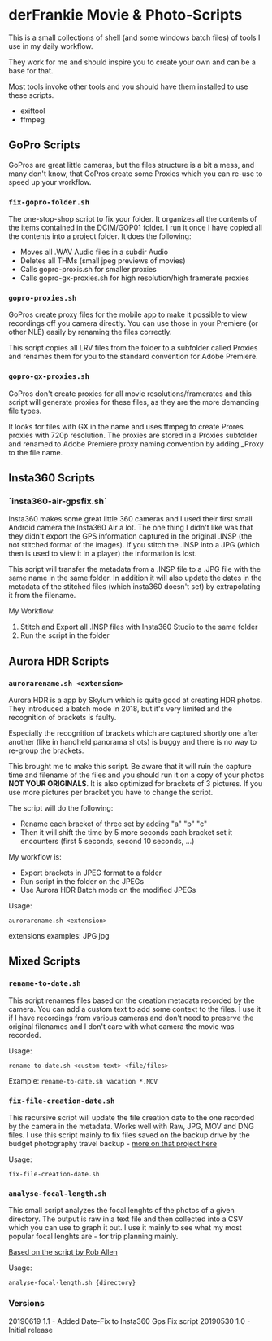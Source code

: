# derFrankie Movie & Photo-Scripts

This is a small collections of shell (and some windows batch files) of tools I use in my daily workflow.

They work for me and should inspire you to create your own and can be a base for that.

Most tools invoke other tools and you should have them installed to use these scripts.

* exiftool
* ffmpeg 

## GoPro Scripts

GoPros are great little cameras, but the files structure is a bit a mess, and many don't know, that GoPros create some Proxies which you can re-use to speed up your workflow.

### `fix-gopro-folder.sh`

The one-stop-shop script to fix your folder. It organizes all the contents of the items contained in the DCIM/GOP01 folder. I run it once I have copied all the contents into a project folder. It does the following:

* Moves all .WAV Audio files in a subdir Audio
* Deletes all THMs (small jpeg previews of movies)
* Calls gopro-proxis.sh for smaller proxies
* Calls gopro-gx-proxies.sh for high resolution/high framerate proxies


### `gopro-proxies.sh`

GoPros create proxy files for the mobile app to make it possible to view recordings off you camera directly. You can use those in your Premiere (or other NLE) easily by renaming the files correctly.

This script copies all LRV files from the folder to a subfolder called Proxies and renames them for you to the standard convention for Adobe Premiere.

### `gopro-gx-proxies.sh`

GoPros don't create proxies for all movie resolutions/framerates and this script will generate proxies for these files, as they are the more demanding file types. 

It looks for files with GX in the name and uses ffmpeg to create Prores proxies with 720p resolution. The proxies are stored in a Proxies subfolder and renamed to Adobe Premiere proxy naming convention by adding _Proxy to the file name.


## Insta360 Scripts

### ´insta360-air-gpsfix.sh´

Insta360 makes some great little 360 cameras and I used their first small Android camera the Insta360 Air a lot. The one thing I didn't like was that they didn't export the GPS information captured in the original .INSP (the not stitched format of the images). If you stitch the .INSP into a JPG (which then is used to view it in a player) the information is lost.

This script will transfer the metadata from a .INSP file to a .JPG file with the same name in the same folder.
In addition it will also update the dates in the metadata of the stitched files (which insta360 doesn't set) by extrapolating it from the filename.

My Workflow:
1. Stitch and Export all .INSP files with Insta360 Studio to the same folder
2. Run the script in the folder

## Aurora HDR Scripts

### `aurorarename.sh <extension>`

Aurora HDR is a app by Skylum which is quite good at creating HDR photos. They introduced a batch mode in 2018, but it's very limited and the recognition of brackets is faulty.

Especially the recognition of brackets which are captured shortly one after another (like in handheld panorama shots) is buggy and there is no way to re-group the brackets.

This brought me to make this script. Be aware that it will ruin the capture time and filename of the files and you should run it on a copy of your photos **NOT YOUR ORIGINALS**. It is also optimized for brackets of 3 pictures. If you use more pictures per bracket you have to change the script.

The script will do the following:
* Rename each bracket of three set by adding "a" "b" "c"
* Then it will shift the time by 5 more seconds each bracket set it encounters (first 5 seconds, second 10 seconds, ...)

My workflow is:

* Export brackets in JPEG format to a folder
* Run script in the folder on the JPEGs
* Use Aurora HDR Batch mode on the modified JPEGs

Usage:
```
aurorarename.sh <extension>
```
extensions examples: JPG jpg

## Mixed Scripts

### `rename-to-date.sh`

This script renames files based on the creation metadata recorded by the camera. You can add a custom text to add some context to the files. I use it if I have recordings from various cameras and don't need to preserve the original filenames and I don't care with what camera the movie was recorded.

Usage:
```
rename-to-date.sh <custom-text> <file/files>
```

Example: `rename-to-date.sh vacation *.MOV`


### `fix-file-creation-date.sh`

This recursive script will update the file creation date to the one recorded by the camera in the metadata. Works well with Raw, JPG, MOV and DNG files. I use this script mainly to fix files saved on the backup drive by the budget photography travel backup - [more on that project here](https://www.frankie.bz/blog/budget-travel-backup-solution-for-photographers)

Usage:
```
fix-file-creation-date.sh
```

### `analyse-focal-length.sh`

This small script analyzes the focal lenghts of the photos of a given directory. The output is raw in a text file and then collected into a CSV which you can use to graph it out. I use it mainly to see what my most popular focal lenghts are - for trip planning mainly.

[Based on the script by Rob Allen](https://akrabat.com/analysing-the-focal-length-of-my-photos/)

Usage: 
```
analyse-focal-length.sh {directory}
```

### Versions

 20190619 1.1 - Added Date-Fix to Insta360 Gps Fix script
 20190530 1.0 - Initial release